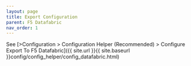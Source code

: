 ```yaml
---
layout: page
title: Export Configuration
parent: F5 Datafabric
nav_order: 1
---
```


See [>Configuration > Configuration Helper (Recommended) > Configure Export To F5 Datafabric]({{ site.url }}{{ site.baseurl }}config/config_helper/config_datafabric.html)
